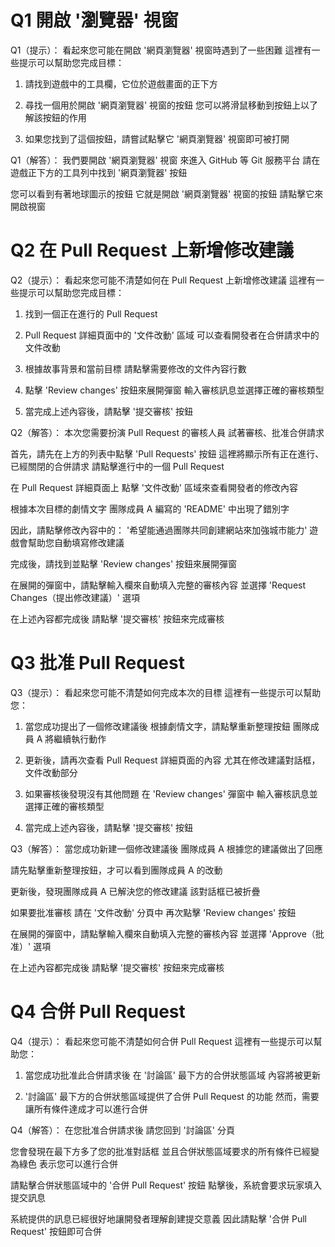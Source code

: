 # Q1 開啟 '瀏覽器' 視窗 
Q1（提示）：
看起來您可能在開啟 '網頁瀏覽器' 視窗時遇到了一些困難
這裡有一些提示可以幫助您完成目標：

1. 請找到遊戲中的工具欄，它位於遊戲畫面的正下方

2. 尋找一個用於開啟 '網頁瀏覽器' 視窗的按鈕
   您可以將滑鼠移動到按鈕上以了解該按鈕的作用

3. 如果您找到了這個按鈕，請嘗試點擊它
   '網頁瀏覽器' 視窗即可被打開

Q1（解答）：
我們要開啟 '網頁瀏覽器' 視窗
來進入 GitHub 等 Git 服務平台
請在遊戲正下方的工具列中找到 '網頁瀏覽器' 按鈕

您可以看到有著地球圖示的按鈕
它就是開啟 '網頁瀏覽器' 視窗的按鈕
請點擊它來開啟視窗

# Q2 在 Pull Request 上新增修改建議
Q2（提示）：
看起來您可能不清楚如何在 Pull Request 上新增修改建議
這裡有一些提示可以幫助您完成目標：

1. 找到一個正在進行的 Pull Request

2. Pull Request 詳細頁面中的 '文件改動' 區域
   可以查看開發者在合併請求中的文件改動

3. 根據故事背景和當前目標
   請點擊需要修改的文件內容行數

4. 點擊 'Review changes' 按鈕來展開彈窗
   輸入審核訊息並選擇正確的審核類型 

5. 當完成上述內容後，請點擊 '提交審核' 按鈕

Q2（解答）：
本次您需要扮演 Pull Request 的審核人員
試著審核、批准合併請求

首先，請先在上方的列表中點擊 'Pull Requests' 按鈕
這裡將顯示所有正在進行、已經關閉的合併請求
請點擊進行中的一個 Pull Request 

在 Pull Request 詳細頁面上
點擊 '文件改動' 區域來查看開發者的修改內容

根據本次目標的劇情文字
團隊成員 A 編寫的 'README' 中出現了錯別字

因此，請點擊修改內容中的：
'希望能通過團隊共同創建網站來加強城市能力'
遊戲會幫助您自動填寫修改建議

完成後，請找到並點擊 'Review changes' 按鈕來展開彈窗

在展開的彈窗中，請點擊輸入欄來自動填入完整的審核內容
並選擇 'Request Changes（提出修改建議）' 選項

在上述內容都完成後
請點擊 '提交審核' 按鈕來完成審核


# Q3 批准 Pull Request 
Q3（提示）：
看起來您可能不清楚如何完成本次的目標
這裡有一些提示可以幫助您：

1. 當您成功提出了一個修改建議後
   根據劇情文字，請點擊重新整理按鈕
   團隊成員 A 將繼續執行動作

2. 更新後，請再次查看 Pull Request 詳細頁面的內容
   尤其在修改建議對話框，文件改動部分

3. 如果審核後發現沒有其他問題
   在 'Review changes' 彈窗中
   輸入審核訊息並選擇正確的審核類型 

4. 當完成上述內容後，請點擊 '提交審核' 按鈕


Q3（解答）：
當您成功新建一個修改建議後
團隊成員 A 根據您的建議做出了回應

請先點擊重新整理按鈕，才可以看到團隊成員 A 的改動

更新後，發現團隊成員 A 已解決您的修改建議
該對話框已被折疊

如果要批准審核
請在 '文件改動' 分頁中
再次點擊 'Review changes' 按鈕

在展開的彈窗中，請點擊輸入欄來自動填入完整的審核內容
並選擇 'Approve（批准）' 選項

在上述內容都完成後
請點擊 '提交審核' 按鈕來完成審核


# Q4 合併 Pull Request 
Q4（提示）：
看起來您可能不清楚如何合併 Pull Request
這裡有一些提示可以幫助您：

1. 當您成功批准此合併請求後
   在 '討論區' 最下方的合併狀態區域
   內容將被更新

2. '討論區' 最下方的合併狀態區域提供了合併 Pull Request 的功能
   然而，需要讓所有條件達成才可以進行合併

Q4（解答）：
在您批准合併請求後
請您回到 '討論區' 分頁

您會發現在最下方多了您的批准對話框
並且合併狀態區域要求的所有條件已經變為綠色
表示您可以進行合併

請點擊合併狀態區域中的 '合併 Pull Request' 按鈕
點擊後，系統會要求玩家填入提交訊息

系統提供的訊息已經很好地讓開發者理解創建提交意義
因此請點擊 '合併 Pull Request' 按鈕即可合併

